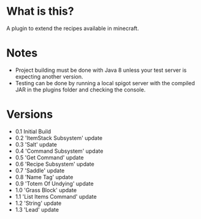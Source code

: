 # What is this?
A plugin to extend the recipes available in minecraft.

# Notes
- Project building must be done with Java 8 unless your test server is expecting another version.
- Testing can be done by running a local spigot server with the compiled JAR in the plugins folder and checking the console.

# Versions
- 0.1 Initial Build
- 0.2 'ItemStack Subsystem' update
- 0.3 'Salt' update
- 0.4 'Command Subsystem' update
- 0.5 'Get Command' update
- 0.6 'Recipe Subsystem' update
- 0.7 'Saddle' update
- 0.8 'Name Tag' update
- 0.9 'Totem Of Undying' update
- 1.0 'Grass Block' update
- 1.1 'List Items Command' update
- 1.2 'String' update
- 1.3 'Lead' update